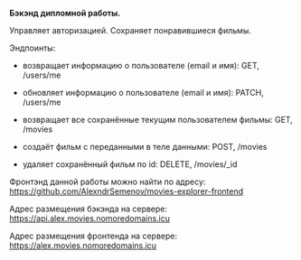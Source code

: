 __Бэкэнд дипломной работы.__

Управляет авторизацией. Сохраняет понравившиеся фильмы.

Эндпоинты:
+ возвращает информацию о пользователе (email и имя):
GET, /users/me

+ обновляет информацию о пользователе (email и имя):
PATCH, /users/me

+ возвращает все сохранённые текущим пользователем фильмы:
GET, /movies

+ создаёт фильм с переданными в теле данными:
POST, /movies

+ удаляет сохранённый фильм по id:
DELETE, /movies/_id

Фронтэнд данной работы можно найти по адресу: https://github.com/AlexndrSemenov/movies-explorer-frontend

Адрес размещения бэкэнда на сервере: https://api.alex.movies.nomoredomains.icu

Адрес размещения фронтенда на сервере: https://alex.movies.nomoredomains.icu
